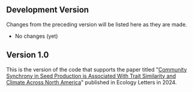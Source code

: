 ## Development Version

Changes from the preceding version will be listed here as they are made.

- No changes (yet)

## Version 1.0

This is the version of the code that supports the paper titled "[Community Synchrony in Seed Production is Associated With Trait Similarity and Climate Across North America](https://onlinelibrary.wiley.com/doi/ftr/10.1111/ele.14498)" published in Ecology Letters in 2024.
